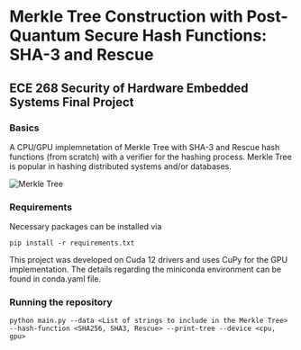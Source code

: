 # Merkle Tree Construction with Post-Quantum Secure Hash Functions: SHA-3 and Rescue
## ECE 268 Security of Hardware Embedded Systems Final Project

### Basics

A CPU/GPU implemnetation of Merkle Tree with SHA-3 and Rescue hash functions (from scratch) with a verifier for the hashing process. Merkle Tree is popular in hashing distributed systems and/or databases.

![Merkle Tree](https://en.wikipedia.org/wiki/File:Hash_Tree.svg "Merkle Tree")


### Requirements
Necessary packages can be installed via
```
pip install -r requirements.txt
```

This project was developed on Cuda 12 drivers and uses CuPy for the GPU implementation. The details regarding the miniconda environment can be found in conda.yaml file.

### Running the repository
```
python main.py --data <List of strings to include in the Merkle Tree> --hash-function <SHA256, SHA3, Rescue> --print-tree --device <cpu, gpu>
```